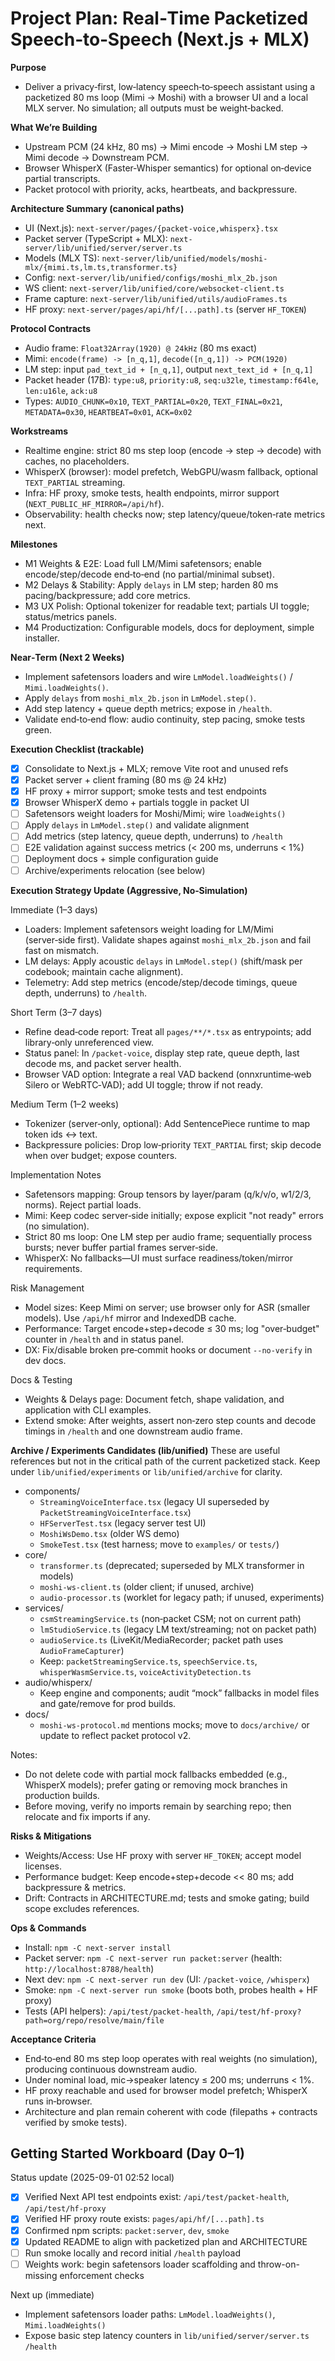 # Project Plan: Real‑Time Packetized Speech‑to‑Speech (Next.js + MLX)

**Purpose**
- Deliver a privacy‑first, low‑latency speech‑to‑speech assistant using a packetized 80 ms loop (Mimi → Moshi) with a browser UI and a local MLX server. No simulation; all outputs must be weight‑backed.

**What We’re Building**
- Upstream PCM (24 kHz, 80 ms) → Mimi encode → Moshi LM step → Mimi decode → Downstream PCM.
- Browser WhisperX (Faster‑Whisper semantics) for optional on‑device partial transcripts.
- Packet protocol with priority, acks, heartbeats, and backpressure.

**Architecture Summary (canonical paths)**
- UI (Next.js): `next-server/pages/{packet-voice,whisperx}.tsx`
- Packet server (TypeScript + MLX): `next-server/lib/unified/server/server.ts`
- Models (MLX TS): `next-server/lib/unified/models/moshi-mlx/{mimi.ts,lm.ts,transformer.ts}`
- Config: `next-server/lib/unified/configs/moshi_mlx_2b.json`
- WS client: `next-server/lib/unified/core/websocket-client.ts`
- Frame capture: `next-server/lib/unified/utils/audioFrames.ts`
- HF proxy: `next-server/pages/api/hf/[...path].ts` (server `HF_TOKEN`)

**Protocol Contracts**
- Audio frame: `Float32Array(1920) @ 24kHz` (80 ms exact)
- Mimi: `encode(frame) -> [n_q,1]`, `decode([n_q,1]) -> PCM(1920)`
- LM step: input `pad_text_id + [n_q,1]`, output `next_text_id + [n_q,1]`
- Packet header (17B): `type:u8`, `priority:u8`, `seq:u32le`, `timestamp:f64le`, `len:u16le`, `ack:u8`
- Types: `AUDIO_CHUNK=0x10`, `TEXT_PARTIAL=0x20`, `TEXT_FINAL=0x21`, `METADATA=0x30`, `HEARTBEAT=0x01`, `ACK=0x02`

**Workstreams**
- Realtime engine: strict 80 ms step loop (encode → step → decode) with caches, no placeholders.
- WhisperX (browser): model prefetch, WebGPU/wasm fallback, optional `TEXT_PARTIAL` streaming.
- Infra: HF proxy, smoke tests, health endpoints, mirror support (`NEXT_PUBLIC_HF_MIRROR=/api/hf`).
- Observability: health checks now; step latency/queue/token‑rate metrics next.

**Milestones**
- M1 Weights & E2E: Load full LM/Mimi safetensors; enable encode/step/decode end‑to‑end (no partial/minimal subset).
- M2 Delays & Stability: Apply `delays` in LM step; harden 80 ms pacing/backpressure; add core metrics.
- M3 UX Polish: Optional tokenizer for readable text; partials UI toggle; status/metrics panels.
- M4 Productization: Configurable models, docs for deployment, simple installer.

**Near‑Term (Next 2 Weeks)**
- Implement safetensors loaders and wire `LmModel.loadWeights()` / `Mimi.loadWeights()`.
- Apply `delays` from `moshi_mlx_2b.json` in `LmModel.step()`.
- Add step latency + queue depth metrics; expose in `/health`.
- Validate end‑to‑end flow: audio continuity, step pacing, smoke tests green.

**Execution Checklist (trackable)**
- [x] Consolidate to Next.js + MLX; remove Vite root and unused refs
- [x] Packet server + client framing (80 ms @ 24 kHz)
- [x] HF proxy + mirror support; smoke tests and test endpoints
- [x] Browser WhisperX demo + partials toggle in packet UI
- [ ] Safetensors weight loaders for Moshi/Mimi; wire `loadWeights()`
- [ ] Apply `delays` in `LmModel.step()` and validate alignment
- [ ] Add metrics (step latency, queue depth, underruns) to `/health`
- [ ] E2E validation against success metrics (< 200 ms, underruns < 1%)
- [ ] Deployment docs + simple configuration guide
- [ ] Archive/experiments relocation (see below)

**Execution Strategy Update (Aggressive, No‑Simulation)**

Immediate (1–3 days)
- Loaders: Implement safetensors weight loading for LM/Mimi (server‑side first). Validate shapes against `moshi_mlx_2b.json` and fail fast on mismatch.
- LM delays: Apply acoustic `delays` in `LmModel.step()` (shift/mask per codebook; maintain cache alignment).
- Telemetry: Add step metrics (encode/step/decode timings, queue depth, underruns) to `/health`.

Short Term (3–7 days)
- Refine dead‑code report: Treat all `pages/**/*.tsx` as entrypoints; add library‑only unreferenced view.
- Status panel: In `/packet-voice`, display step rate, queue depth, last decode ms, and packet server health.
- Browser VAD option: Integrate a real VAD backend (onnxruntime‑web Silero or WebRTC‑VAD); add UI toggle; throw if not ready.

Medium Term (1–2 weeks)
- Tokenizer (server‑only, optional): Add SentencePiece runtime to map token ids ↔ text.
- Backpressure policies: Drop low‑priority `TEXT_PARTIAL` first; skip decode when over budget; expose counters.

Implementation Notes
- Safetensors mapping: Group tensors by layer/param (q/k/v/o, w1/2/3, norms). Reject partial loads.
- Mimi: Keep codec server‑side initially; expose explicit "not ready" errors (no simulation).
- Strict 80 ms loop: One LM step per audio frame; sequentially process bursts; never buffer partial frames server‑side.
- WhisperX: No fallbacks—UI must surface readiness/token/mirror requirements.

Risk Management
- Model sizes: Keep Mimi on server; use browser only for ASR (smaller models). Use `/api/hf` mirror and IndexedDB cache.
- Performance: Target encode+step+decode ≤ 30 ms; log "over‑budget" counter in `/health` and in status panel.
- DX: Fix/disable broken pre‑commit hooks or document `--no-verify` in dev docs.

Docs & Testing
- Weights & Delays page: Document fetch, shape validation, and application with CLI examples.
- Extend smoke: After weights, assert non‑zero step counts and decode timings in `/health` and one downstream audio frame.

**Archive / Experiments Candidates (lib/unified)**
These are useful references but not in the critical path of the current packetized stack. Keep under `lib/unified/experiments` or `lib/unified/archive` for clarity.

- components/
  - `StreamingVoiceInterface.tsx` (legacy UI superseded by `PacketStreamingVoiceInterface.tsx`)
  - `HFServerTest.tsx` (legacy server test UI)
  - `MoshiWsDemo.tsx` (older WS demo)
  - `SmokeTest.tsx` (test harness; move to `examples/` or `tests/`)
- core/
  - `transformer.ts` (deprecated; superseded by MLX transformer in models)
  - `moshi-ws-client.ts` (older client; if unused, archive)
  - `audio-processor.ts` (worklet for legacy path; if unused, experiments)
- services/
  - `csmStreamingService.ts` (non‑packet CSM; not on current path)
  - `lmStudioService.ts` (legacy LM text/streaming; not on packet path)
  - `audioService.ts` (LiveKit/MediaRecorder; packet path uses `AudioFrameCapturer`)
  - Keep: `packetStreamingService.ts`, `speechService.ts`, `whisperWasmService.ts`, `voiceActivityDetection.ts`
- audio/whisperx/
  - Keep engine and components; audit “mock” fallbacks in model files and gate/remove for prod builds.
- docs/
  - `moshi-ws-protocol.md` mentions mocks; move to `docs/archive/` or update to reflect packet protocol v2.

Notes:
- Do not delete code with partial mock fallbacks embedded (e.g., WhisperX models); prefer gating or removing mock branches in production builds.
- Before moving, verify no imports remain by searching repo; then relocate and fix imports if any.

**Risks & Mitigations**
- Weights/Access: Use HF proxy with server `HF_TOKEN`; accept model licenses.
- Performance budget: Keep encode+step+decode << 80 ms; add backpressure & metrics.
- Drift: Contracts in ARCHITECTURE.md; tests and smoke gating; build scope excludes references.

**Ops & Commands**
- Install: `npm -C next-server install`
- Packet server: `npm -C next-server run packet:server` (health: `http://localhost:8788/health`)
- Next dev: `npm -C next-server run dev` (UI: `/packet-voice`, `/whisperx`)
- Smoke: `npm -C next-server run smoke` (boots both, probes health + HF proxy)
- Tests (API helpers): `/api/test/packet-health`, `/api/test/hf-proxy?path=org/repo/resolve/main/file`

**Acceptance Criteria**
- End‑to‑end 80 ms step loop operates with real weights (no simulation), producing continuous downstream audio.
- Under nominal load, mic→speaker latency ≤ 200 ms; underruns < 1%.
- HF proxy reachable and used for browser model prefetch; WhisperX runs in‑browser.
- Architecture and plan remain coherent with code (filepaths + contracts verified by smoke tests).


## Getting Started Workboard (Day 0–1)

Status update (2025-09-01 02:52 local)
- [x] Verified Next API test endpoints exist: `/api/test/packet-health`, `/api/test/hf-proxy`
- [x] Verified HF proxy route exists: `pages/api/hf/[...path].ts`
- [x] Confirmed npm scripts: `packet:server`, `dev`, `smoke`
- [x] Updated README to align with packetized plan and ARCHITECTURE
- [ ] Run smoke locally and record initial `/health` payload
- [ ] Weights work: begin safetensors loader scaffolding and throw-on-missing enforcement checks

Next up (immediate)
- Implement safetensors loader paths: `LmModel.loadWeights()`, `Mimi.loadWeights()`
- Expose basic step latency counters in `lib/unified/server/server.ts` `/health`
